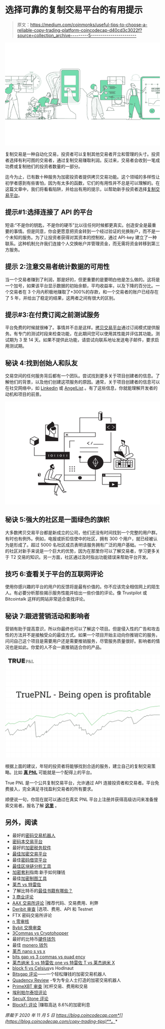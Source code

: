 # 选择可靠的复制交易平台的有用提示

> 原文：<https://medium.com/coinmonks/useful-tips-to-choose-a-reliable-copy-trading-platform-coincodecap-d40cd3c3022f?source=collection_archive---------5----------------------->

![](img/2510a2b7b468e648e70f4907deb1425a.png)

复制交易是一种自动化交易，投资者可以复制其他交易者开立和管理的头寸。投资者选择有利可图的交易者，通过复制交易赚取利润。反过来，交易者会收到一笔成功费或复制他们的投资者数量的一部分。

迄今为止，已有数十种服务为加密投资者提供拷贝交易功能。这个领域的多样性让初学者感到有些害怕，因为有太多的函数，它们的有用性并不总是可以理解的。在这篇文章中，我们将看看陷阱，并给出有用的提示，以帮助新手投资者选择[复制交易平台](/coinmonks/top-10-crypto-copy-trading-platforms-for-beginners-d0c37c7d698c)。

## 提示#1:选择连接了 API 的平台

短语:“不是你的钥匙，不是你的硬币”比以往任何时候都更真实。创造安全是最重要的事情。但是同意，你会更愿意把资金转到一个经过验证的兑换账户，而不是一个未知的服务。为了让投资者获得对其资本的控制权，通过 API-key 建立了一种联系。这种机制允许我们连接个人交换帐户并管理资金，而无需将资金转移到第三方服务。

## 提示 2:注意交易者统计数据的可用性

当一个交易者赚到了利润，那是好的，但更重要的是要明白他是怎么做的。这将是一个加号，如果该平台显示数据的初始余额，平均收益率，以及下降的百分比。一个交易者在 3 个月内积极地赚取了+300%的存款，和一个交易者的账户已经存在了 5 年，并给出了稳定的结果，这两者之间有很大的区别。

## 提示#3:在付费订阅之前测试服务

平台免费的时候就很棒了。事情并不总是这样。[拷贝交易平台](/coinmonks/top-10-crypto-copy-trading-platforms-for-beginners-d0c37c7d698c)通过订阅模式提供服务。有专门的测试时段来检查功能，在此期间您可以使用其性能并评估其功能。测试期为 3 至 14 天。如果不提供此功能，请尝试向联系地址发送电子邮件，要求启用测试期。

## 秘诀 4:找到创始人和队友

交易空间的任何服务背后都有一个团队。尝试找到更多关于项目创建者的信息。了解他们的背景，以及他们创建这项服务的原因。通常，关于项目创建者的信息可以在社交网络中，如 [Linkedin](https://www.linkedin.com/) 或 [AngelList](https://angel.co/) 。有了这些信息，你就能理解开发者的动机和项目的前景。

![](img/e020312ea2bbe266d477f0e0cae33c89.png)

## 秘诀 5:强大的社区是一面绿色的旗帜

大多数拷贝交易平台都是新成立的公司，他们还没有时间找到一个完整的用户群。有时也有例外。例如，电报或折扣信使中的社区，拥有 300 个用户，就已经被认为是形成了。超过 5000 名社区成员表明该服务拥有广泛的用户基础。一个强大的社区对新手来说是一个巨大的优势，因为在那里你可以了解交易者，学习更多关于 T2 交易的知识。另一方面，社区通过及时指出功能错误来帮助平台开发。

## 技巧 6:查看关于平台的互联网评论

使用你感兴趣的平台的用户的反馈将是最有价值的。你不应该完全相信网上的陌生人。有必要分析那些揭示服务性能并给出一些价值的评论。像 Trustpilot 或 Bitcointalk 这样的网站非常适合查找评论。

## 秘诀 7:跟进营销活动和影响者

营销有助于提高意识，所以你最终也可以了解这个项目。但是侵入性的广告和攻击性的方法并不是接触受众的最佳方式。如果一个项目开始主动向你推销它的服务，问问自己这个项目是需要用户还是需要推销服务，尽管服务质量很好。影响者的情况也是如此。你爱的人不会一直推销适合你的产品。

![](img/f240fb88cf72b826d416c56e221de988.png)

根据上面的建议，年轻的投资者将能够找到合适的服务，建立自己的复制交易策略。比如 [**真 PNL**](https://blog.coincodecap.com/go/truepnl) 可能就是一个配得上的平台。

True PNL 是一个公共复制交易平台，允许通过 API 连接投资者和交易者。平台免费接入，完全满足寻找盈利交易者的所有要求。

顺便说一句，你现在就可以通过在真实 PNL 平台上注册并获得高级访问来准备搜索交易者。报名了解 [**这里**](http://blog.coincodecap.com/go/truepnl) 。

## 另外，阅读

*   最好的[密码交易机器人](/coinmonks/crypto-trading-bot-c2ffce8acb2a)
*   [密码本交易平台](/coinmonks/top-10-crypto-copy-trading-platforms-for-beginners-d0c37c7d698c)
*   最好的[加密税务软件](/coinmonks/best-crypto-tax-tool-for-my-money-72d4b430816b)
*   [最佳加密交易平台](/coinmonks/the-best-crypto-trading-platforms-in-2020-the-definitive-guide-updated-c72f8b874555)
*   最佳[密码借贷平台](/coinmonks/top-5-crypto-lending-platforms-in-2020-that-you-need-to-know-a1b675cec3fa)
*   [最佳区块链分析工具](https://bitquery.io/blog/best-blockchain-analysis-tools-and-software)
*   [加密套利](/coinmonks/crypto-arbitrage-guide-how-to-make-money-as-a-beginner-62bfe5c868f6)指南:新手如何赚钱
*   最佳[加密制图工具](/coinmonks/what-are-the-best-charting-platforms-for-cryptocurrency-trading-85aade584d80)
*   [莱杰 vs 特雷佐](/coinmonks/ledger-vs-trezor-best-hardware-wallet-to-secure-cryptocurrency-22c7a3fd391e)
*   了解比特币的[最佳书籍有哪些？](/coinmonks/what-are-the-best-books-to-learn-bitcoin-409aeb9aff4b)
*   [3 商业评论](/coinmonks/3commas-review-an-excellent-crypto-trading-bot-2020-1313a58bec92)
*   [AAX 交易所评论](/coinmonks/aax-exchange-review-2021-67c5ea09330c) |推荐代码、交易费用、利弊
*   [Deribit 审查](/coinmonks/deribit-review-options-fees-apis-and-testnet-2ca16c4bbdb2) |选项、费用、API 和 Testnet
*   FTX 密码交易所评论
*   [n 零审核](/coinmonks/ngrave-zero-review-c465cf8307fc)
*   [Bybit 交换审查](/coinmonks/bybit-exchange-review-dbd570019b71)
*   [3Commas vs Cryptohopper](/coinmonks/cryptohopper-vs-3commas-vs-shrimpy-a2c16095b8fe)
*   最好的比特币[硬件钱包](/coinmonks/the-best-cryptocurrency-hardware-wallets-of-2020-e28b1c124069?source=friends_link&sk=324dd9ff8556ab578d71e7ad7658ad7c)
*   最佳 [monero 钱包](https://blog.coincodecap.com/best-monero-wallets)
*   [莱杰 nano s vs x](https://blog.coincodecap.com/ledger-nano-s-vs-x)
*   [bits gap vs 3 commas vs quad ency](https://blog.coincodecap.com/bitsgap-3commas-quadency)
*   [莱杰纳米 S vs 特雷佐 one vs 特雷佐 T vs 莱杰纳米 X](https://blog.coincodecap.com/ledger-nano-s-vs-trezor-one-ledger-nano-x-trezor-t)
*   [block fi vs Celsius](/coinmonks/blockfi-vs-celsius-vs-hodlnaut-8a1cc8c26630)vs Hodlnaut
*   [Bitsgap 评论](/coinmonks/bitsgap-review-a-crypto-trading-bot-that-makes-easy-money-a5d88a336df2)——一个轻松赚钱的加密交易机器人
*   [Quadency Review](/coinmonks/quadency-review-a-crypto-trading-automation-platform-3068eaa374e1) -专为专业人士打造的加密交易机器人
*   [PrimeXBT 审查](/coinmonks/primexbt-review-88e0815be858) |杠杆交易、费用和交易
*   [埃利帕尔泰坦评论](/coinmonks/ellipal-titan-review-85e9071dd029)
*   [SecuX Stone 评论](https://blog.coincodecap.com/secux-stone-hardware-wallet-review)
*   [BlockFi 评论](/coinmonks/blockfi-review-53096053c097) |赚取高达 8.6%的加密利息

*原载于 2020 年 11 月 5 日 https://blog.coincodecap.com*[](https://blog.coincodecap.com/copy-trading-tips)**。**